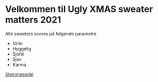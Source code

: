 # Velkommen til Ugly XMAS sweater matters 2021

Alle swaeters scores på følgende parametre
- Grim
- Hyggelig
- Sjofel
- Sjov
- Karma

[Stemmesedel](https://forms.gle/YqPYJ2nm4davkdRn7)


